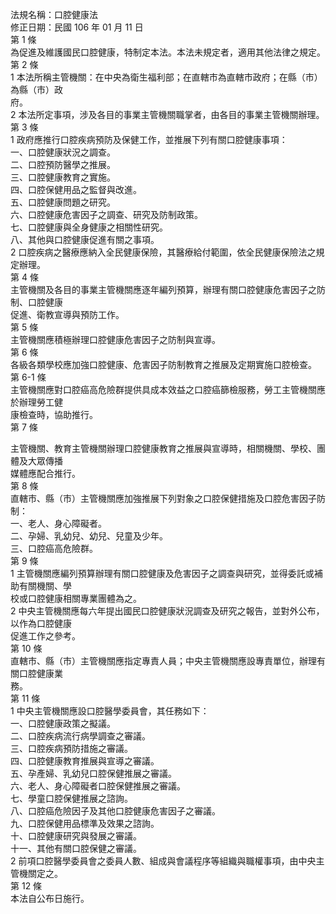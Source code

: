 法規名稱：口腔健康法  
修正日期：民國 106 年 01 月 11 日  
第 1 條  
為促進及維護國民口腔健康，特制定本法。本法未規定者，適用其他法律之規定。  
第 2 條  
1 本法所稱主管機關：在中央為衛生福利部；在直轄市為直轄市政府；在縣（市）為縣（市）政  
府。  
2 本法所定事項，涉及各目的事業主管機關職掌者，由各目的事業主管機關辦理。  
第 3 條  
1 政府應推行口腔疾病預防及保健工作，並推展下列有關口腔健康事項：  
一、口腔健康狀況之調查。  
二、口腔預防醫學之推展。  
三、口腔健康教育之實施。  
四、口腔保健用品之監督與改進。  
五、口腔健康問題之研究。  
六、口腔健康危害因子之調查、研究及防制政策。  
七、口腔健康與全身健康之相關性研究。  
八、其他與口腔健康促進有關之事項。  
2 口腔疾病之醫療應納入全民健康保險，其醫療給付範圍，依全民健康保險法之規定辦理。  
第 4 條  
主管機關及各目的事業主管機關應逐年編列預算，辦理有關口腔健康危害因子之防制、口腔健康  
促進、衛教宣導與預防工作。  
第 5 條  
主管機關應積極辦理口腔健康危害因子之防制與宣導。  
第 6 條  
各級各類學校應加強口腔健康、危害因子防制教育之推展及定期實施口腔檢查。  
第 6-1 條  
主管機關應對口腔癌高危險群提供具成本效益之口腔癌篩檢服務，勞工主管機關應於辦理勞工健  
康檢查時，協助推行。  
第 7 條  


主管機關、教育主管機關辦理口腔健康教育之推展與宣導時，相關機關、學校、團體及大眾傳播  
媒體應配合推行。  
第 8 條  
直轄市、縣（市）主管機關應加強推展下列對象之口腔保健措施及口腔危害因子防制：  
一、老人、身心障礙者。  
二、孕婦、乳幼兒、幼兒、兒童及少年。  
三、口腔癌高危險群。  
第 9 條  
1 主管機關應編列預算辦理有關口腔健康及危害因子之調查與研究，並得委託或補助有關機關、學  
校或口腔健康相關專業團體為之。  
2 中央主管機關應每六年提出國民口腔健康狀況調查及研究之報告，並對外公布，以作為口腔健康  
促進工作之參考。  
第 10 條  
直轄市、縣（市）主管機關應指定專責人員；中央主管機關應設專責單位，辦理有關口腔健康業  
務。  
第 11 條  
1 中央主管機關應設口腔醫學委員會，其任務如下：  
一、口腔健康政策之擬議。  
二、口腔疾病流行病學調查之審議。  
三、口腔疾病預防措施之審議。  
四、口腔健康教育推展與宣導之審議。  
五、孕產婦、乳幼兒口腔保健推展之審議。  
六、老人、身心障礙者口腔保健推展之審議。  
七、學童口腔保健推展之諮詢。  
八、口腔癌危險因子及其他口腔健康危害因子之審議。  
九、口腔保健用品標準及效果之諮詢。  
十、口腔健康研究與發展之審議。  
十一、其他有關口腔保健之審議。  
2 前項口腔醫學委員會之委員人數、組成與會議程序等組織與職權事項，由中央主管機關定之。  
第 12 條  
本法自公布日施行。  



